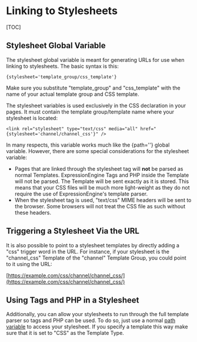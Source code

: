 <!--
    This source file is part of the open source project
    ExpressionEngine User Guide (https://github.com/ExpressionEngine/ExpressionEngine-User-Guide)

    @link      https://expressionengine.com/
    @copyright Copyright (c) 2003-2020, Packet Tide, LLC (https://packettide.com)
    @license   https://expressionengine.com/license Licensed under Apache License, Version 2.0
-->

# Linking to Stylesheets

[TOC]

## Stylesheet Global Variable

The stylesheet global variable is meant for generating URLs for use when linking to stylesheets. The basic syntax is this:

    {stylesheet='template_group/css_template'}

Make sure you substitute "template_group" and "css_template" with the name of your actual template group and CSS template.

The stylesheet variables is used exclusively in the CSS declaration in your pages. It must contain the template group/template name where your stylesheet is located:

    <link rel="stylesheet" type="text/css" media="all" href="{stylesheet='channel/channel_css'}" />

In many respects, this variable works much like the {path=''} global variable. However, there are some special considerations for the stylesheet variable:

- Pages that are linked through the stylesheet tag will **not** be parsed as normal Templates. ExpressionEngine Tags and PHP inside the Template will not be parsed. The Template will be sent exactly as it is stored. This means that your CSS files will be much more light-weight as they do not require the use of ExpressionEngine's template parser.
- When the stylesheet tag is used, "text/css" MIME headers will be sent to the browser. Some browsers will not treat the CSS file as such without these headers.

## Triggering a Stylesheet Via the URL

It is also possible to point to a stylesheet templates by directly adding a "css" trigger word in the URL. For instance, if your stylesheet is the "channel_css" Template of the "channel" Template Group, you could point to it using the URL:

[https://example.com/css/channel/channel_css/](https://example.com/css/channel/channel_css/)

## Using Tags and PHP in a Stylesheet

Additionally, you can allow your stylesheets to run through the full template parser so tags and PHP can be used. To do so, just use a normal [path variable](templates/globals/path.md) to access your stylesheet. If you specify a template this way make sure that it is set to "CSS" as the Template Type.
